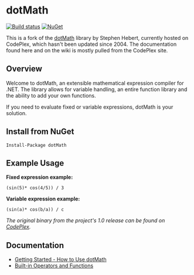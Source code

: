 # dotMath

[![Build status](https://ci.appveyor.com/api/projects/status/wn66aw4c38itlrsm?svg=true)](https://ci.appveyor.com/project/bcwood/dotmath) [![NuGet](https://img.shields.io/nuget/v/dotMath)](https://www.nuget.org/packages/dotMath/)

This is a fork of the [dotMath](http://dotmath.codeplex.com/) library by Stephen Hebert, currently hosted on CodePlex, which hasn't been updated since 2004. The documentation found here and on the wiki is mostly pulled from the CodePlex site.

## Overview

Welcome to dotMath, an extensible mathematical expression compiler for .NET. The library allows for variable handling, an entire function library and the ability to add your own functions.

If you need to evaluate fixed or variable expressions, dotMath is your solution.

## Install from NuGet

    Install-Package dotMath
    
## Example Usage

**Fixed expression example:**

    (sin(5)* cos(4/5)) / 3

**Variable expression example:**

    (sin(a)* cos(b/a)) / c

_The original binary from the project's 1.0 release can be found on [CodePlex](http://dotmath.codeplex.com/releases/view/875)._

## Documentation

* [Getting Started - How to Use dotMath](https://github.com/bcwood/dotMath/wiki/Getting-Started)
* [Built-in Operators and Functions](https://github.com/bcwood/dotMath/wiki/Built-in-Operators-and-Functions)
